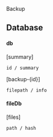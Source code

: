 Backup

## Database

#### db

[summary]

    id / summary

[backup-{id}]

    filepath / info
    

#### fileDb

[files]

    path / hash